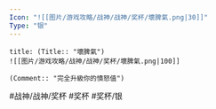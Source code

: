 ```yaml
---
Icon: "![[图片/游戏攻略/战神/战神/奖杯/壞脾氣.png|30]]"
Type: "银"
---
```

```ad-common-silver-trophy
title: (Title:: "壞脾氣")
![[图片/游戏攻略/战神/战神/奖杯/壞脾氣.png|100]]

(Comment:: "完全升級你的憤怒值")
```

#战神/战神/奖杯 #奖杯 #奖杯/银
